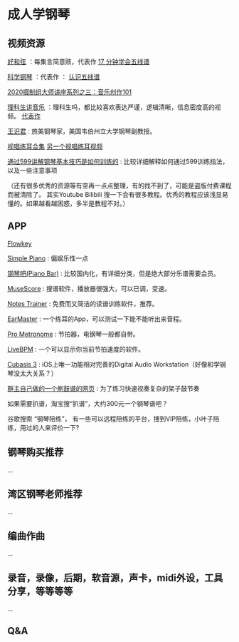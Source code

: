 # 成人学钢琴

## 视频资源
[好和弦](https://www.youtube.com/c/NiceChord%E5%A5%BD%E5%92%8C%E5%BC%A6)  ：每集言简意赅，代表作 [17 分钟学会五线谱](https://www.youtube.com/watch?v=qkt5X_4FJBY)

[科学钢琴](https://www.youtube.com/channel/UC5klt5JEz-CcNwPlLSHqlAQ) ：代表作 ： [认识五线谱](https://www.youtube.com/watch?v=o5p15cvndPw)

[2020摄制组大师讲座系列之三：音乐创作101](https://www.youtube.com/watch?v=zNMsMx6R2yk)

[理科生讲音乐](https://www.youtube.com/c/%E7%90%86%E7%A7%91%E7%94%9F%E8%AE%B2%E9%9F%B3%E4%B9%90) ：理科生吗，都比较喜欢表达严谨，逻辑清晰，信息密度高的视频。 [代表作](https://www.youtube.com/watch?v=vSqoWFauosM)

[王识君](https://www.youtube.com/channel/UC3vYz1SAtcbRhsatydObGQw) : 旅美钢琴家，美国韦伯州立大学钢琴副教授。

[视唱练耳合集](https://www.bilibili.com/video/BV1YK4y1P79E)
[另一个视唱练耳视频](https://www.youtube.com/watch?v=vsr5s0j4mlU&list=PLfI295NRzYD9kRTdL5xJwqnZocSnfLB2e&index=8) 

[通过599讲解钢琴基本技巧是如何训练的](https://www.bilibili.com/video/BV1pZ4y1j76T) : 比较详细解释如何通过599训练指法，以及一些注意事项


（还有很多优秀的资源等有空再一点点整理，有的找不到了，可能是盗版付费课程而被清除了。
其实Youtube Bilibili 搜一下会有很多教程。优秀的教程应该浅显易懂的。如果越看越困惑，多半是教程不对。）


## APP
[Flowkey](https://www.flowkey.com/en)

[Simple Piano](https://apps.apple.com/us/app/simply-piano-by-joytunes/id1019442026) : 偏娱乐性一点

[钢琴吧(Piano Bar)](https://www.tan8.com/) : 比较国内化，有详细分类，但是绝大部分乐谱需要会员。

[MuseScore](https://musescore.org/) : 搜谱软件，播放器很强大，可以已调，变速。

[Notes Trainer](https://apps.apple.com/us/app/notes-sight-reading-trainer/id874386416) : 免费而又简洁的读谱训练软件，推荐。

[EarMaster](https://www.earmaster.com/) : 一个练耳的App，可以测试一下能不能听出来音程。

[Pro Metronome](https://apps.apple.com/us/app/pro-metronome-tempo-beat-subdivision-polyrhythm/id477960671) : 节拍器，电钢琴一般都自带。

[LiveBPM](https://apps.apple.com/us/app/livebpm-beat-detector/id554766778) : 一个可以显示你当前节拍速度的软件。

[Cubasis 3](https://apps.apple.com/us/app/cubasis-3-daw-studio/id1207839273) : iOS上唯一功能相对完善的Digital Audio Workstation（好像和学钢琴没太大关系？）

[群主自己做的一个刷鼓谱的网页](https://master.dmgkx8n1iiiud.amplifyapp.com/) : 为了练习快速视奏复杂的架子鼓节奏

如果需要扒谱，淘宝搜“扒谱”，大约300元一个钢琴谱吧？

谷歌搜索 “钢琴陪练”， 有一些可以远程陪练的平台，搜到VIP陪练，小叶子陪练，用过的人来评价一下?


## 钢琴购买推荐
...

## 湾区钢琴老师推荐
...

## 编曲作曲
...

## 录音，录像，后期，软音源，声卡，midi外设，工具分享，等等等等
... 

## Q&A